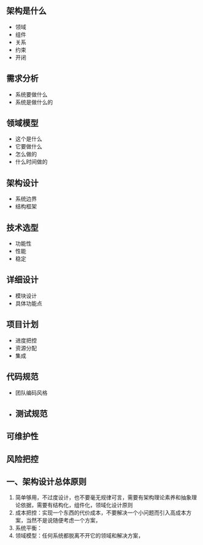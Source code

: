 ## 架构是什么

* 领域
* 组件
* 关系
* 约束
* 开闭

## 需求分析

* 系统要做什么
* 系统是做什么的

## 领域模型

* 这个是什么
* 它要做什么
* 怎么做的
* 什么时间做的

## 架构设计

* 系统边界
* 结构框架

## 技术选型

* 功能性
* 性能
* 稳定

## 详细设计

* 模块设计
* 具体功能点

## 项目计划

* 进度把控
* 资源分配
* 集成

## 代码规范

* 团队编码风格
* ## 测试规范

## 可维护性

## 风险把控

## 一、架构设计总体原则

1. 简单够用，不过度设计，也不要毫无规律可言，需要有架构理论素养和抽象理论依据，需要有结构化，组件化，领域化设计原则
2. 成本把控：实现一个东西的代价成本，不要解决一个小问题而引入高成本方案，当然不是说随便考虑一个方案，
3. 系统平衡：
4. 领域模型：任何系统都脱离不开它的领域和解决方案，



